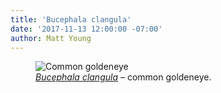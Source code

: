 ```yaml
---
title: 'Bucephala clangula'
date: '2017-11-13 12:00:00 -07:00'
author: Matt Young
---
```

<figure>
<img src="/PT/uploads/2017/IMG_0429_Common_Goldeneye_600.JPG" alt="Common goldeneye"/>
<figcaption>
<a href="https://www.allaboutbirds.org/guide/Common_Goldeneye/id"><i>Bucephala clangula</i></a> &ndash; common goldeneye.
</figcaption>
</figure>
